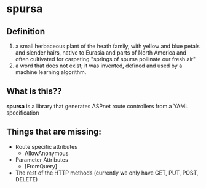 # spursa
## Definition
1. a small herbaceous plant of the heath family, with yellow and blue petals and slender hairs, native to Eurasia and parts of North America and often cultivated for carpeting
  "springs of spursa pollinate our fresh air"
2. a word that does not exist; it was invented, defined and used by a machine learning algorithm. 

## What is this??
**spursa** is a library that generates ASPnet route controllers from a YAML specification

## Things that are missing:
- Route specific attributes
  - AllowAnonymous
- Parameter Attributes
  - [FromQuery]
- The rest of the HTTP methods (currently we only have GET, PUT, POST, DELETE)
